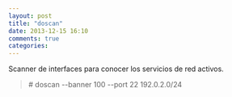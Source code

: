 ```yaml
---
layout: post
title: "doscan"
date: 2013-12-15 16:10
comments: true
categories: 
---
```

Scanner de interfaces para conocer los servicios de red activos.

>\# doscan --banner 100 --port 22 192.0.2.0/24 

